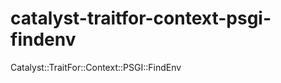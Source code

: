 catalyst-traitfor-context-psgi-findenv
======================================

Catalyst::TraitFor::Context::PSGI::FindEnv